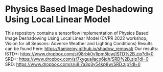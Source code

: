 # Physics Based Image Deshadowing Using Local Linear Model
This repository contains a tensorflow implementation of Physics Based Image Deshadowing Using Local Linear Model (CVPR 2022 workshop, Vision for all Seasons: Adverse Weather and Lighting Conditions)
Results can be found here: https://tamireiny.github.io/shadow_removal/
Our results:
ISTD+: https://www.dropbox.com/s/98rbk0v1ipm5lcw/ISTD%2B.zip?dl=0
SRD+: https://www.dropbox.com/s/7kyguailaco6jqh/SRD%2B.zip?dl=0
SRD: https://www.dropbox.com/s/u8l7a3g3y54kp8w/SRD.zip?dl=0
